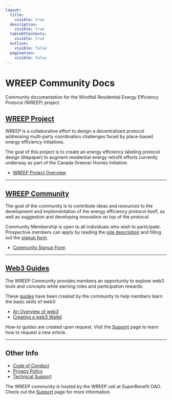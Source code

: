 ```yaml
---
layout:
  title:
    visible: true
  description:
    visible: true
  tableOfContents:
    visible: true
  outline:
    visible: false
  pagination:
    visible: false
---
```


# WREEP Community Docs

Community documentation for the Windfall Residential Energy Efficiency Protocol (WREEP) project.

## [WREEP Project](project.md)

WREEP is a collaborative effort to design a decentralized protocol addressing multi-party coordination challenges faced by place-based energy efficiency initiatives.

The goal of this project is to create an energy efficiency labeling protocol design (litepaper) to augment residential energy retrofit efforts currently underway as part of the Canada Greener Homes Initiative.

* [WREEP Project Overview](project.md)

---

## [WREEP Community](community/)

The goal of the community is to contribute ideas and resources to the development and implementation of the energy efficiency protocol itself, as well as suggestion and developing innovation on top of the protocol.

Community Membership is open to all individuals who wish to participate. Prospective members can apply by reading the [role description](community/roles.md) and filling out the [signup form](https://wreep.deform.cc/community-signup/).

* [Community Signup Form](https://wreep.deform.cc/community-signup/)

---

## [Web3 Guides](guides/)

The WREEP Community provides members an opportunity to explore web3 tools and concepts while earning roles and participation rewards.

These [guides](guides/) have been created by the community to help members learn the basic skills of web3:

* [An Overview of web3](guides/web3.md)
* [Creating a web3 Wallet](guides/wallets.md)

How-to guides are created upon request. Visit the [Support](support.md) page to learn how to request a new article.

---

## Other Info

* [Code of Conduct](code\_of\_conduct.md)
* [Privacy Policy](privacy\_policy.md)
* [Technical Support](support.md)

The WREEP community is hosted by the WREEP cell at SuperBenefit DAO. Check out the [Support](support.md) page for more information.
